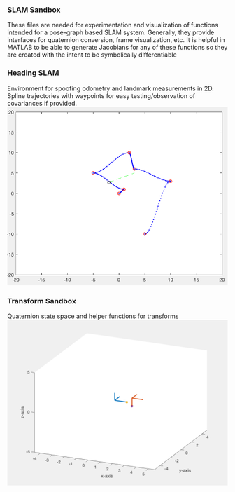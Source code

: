 ### SLAM Sandbox
These files are needed for experimentation and visualization of functions intended for a pose-graph based SLAM system. 
Generally, they provide interfaces for quaternion conversion, frame visualization, etc. 
It is helpful in MATLAB to be able to generate Jacobians for any of these functions so they are created with the intent to be symbolically differentiable

### Heading SLAM
Environment for spoofing odometry and landmark measurements in 2D. Spline trajectories with waypoints for easy testing/observation of covariances if provided.
![Alt text](images/spoof.png?raw=true "Title")

### Transform Sandbox
Quaternion state space and helper functions for transforms
![Alt text](images/transforms.png?raw=true "Title")
